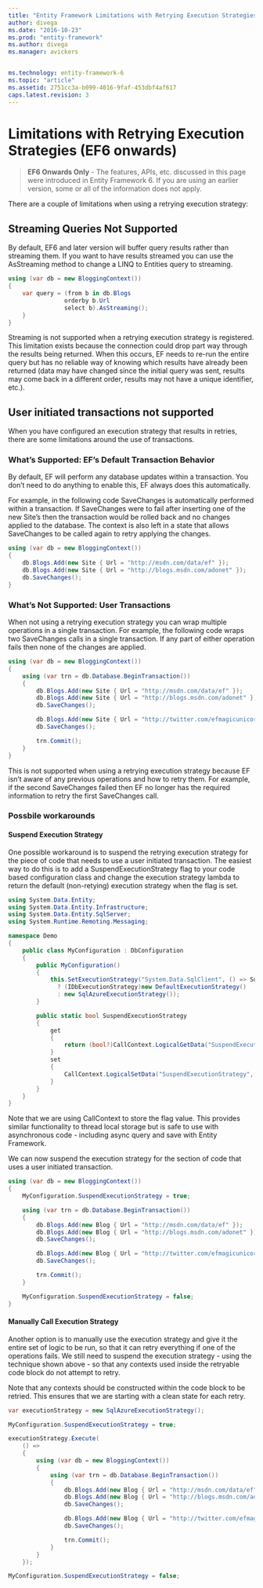 ```yaml
---
title: "Entity Framework Limitations with Retrying Execution Strategies - EF6"
author: divega
ms.date: "2016-10-23"
ms.prod: "entity-framework"
ms.author: divega
ms.manager: avickers


ms.technology: entity-framework-6
ms.topic: "article"
ms.assetid: 2751cc3a-b099-4016-9faf-453dbf4af617
caps.latest.revision: 3
---
```

# Limitations with Retrying Execution Strategies (EF6 onwards)
> **EF6 Onwards Only** - The features, APIs, etc. discussed in this page were introduced in Entity Framework 6. If you are using an earlier version, some or all of the information does not apply.  

There are a couple of limitations when using a retrying execution strategy:  

## Streaming Queries Not Supported  

By default, EF6 and later version will buffer query results rather than streaming them. If you want to have results streamed you can use the AsStreaming method to change a LINQ to Entities query to streaming.  

``` csharp
using (var db = new BloggingContext())
{
    var query = (from b in db.Blogs
                orderby b.Url
                select b).AsStreaming();
    }
}
```  

Streaming is not supported when a retrying execution strategy is registered. This limitation exists because the connection could drop part way through the results being returned. When this occurs, EF needs to re-run the entire query but has no reliable way of knowing which results have already been returned (data may have changed since the initial query was sent, results may come back in a different order, results may not have a unique identifier, etc.).  

## User initiated transactions not supported  

When you have configured an execution strategy that results in retries, there are some limitations around the use of transactions.  

### What’s Supported: EF’s Default Transaction Behavior  

By default, EF will perform any database updates within a transaction. You don’t need to do anything to enable this, EF always does this automatically.  

For example, in the following code SaveChanges is automatically performed within a transaction. If SaveChanges were to fail after inserting one of the new Site’s then the transaction would be rolled back and no changes applied to the database. The context is also left in a state that allows SaveChanges to be called again to retry applying the changes.  

``` csharp
using (var db = new BloggingContext())
{
    db.Blogs.Add(new Site { Url = "http://msdn.com/data/ef" });
    db.Blogs.Add(new Site { Url = "http://blogs.msdn.com/adonet" });
    db.SaveChanges();
}
```  

### What’s Not Supported: User Transactions  

When not using a retrying execution strategy you can wrap multiple operations in a single transaction. For example, the following code wraps two SaveChanges calls in a single transaction. If any part of either operation fails then none of the changes are applied.  

``` csharp
using (var db = new BloggingContext())
{
    using (var trn = db.Database.BeginTransaction())
    {
        db.Blogs.Add(new Site { Url = "http://msdn.com/data/ef" });
        db.Blogs.Add(new Site { Url = "http://blogs.msdn.com/adonet" });
        db.SaveChanges();

        db.Blogs.Add(new Site { Url = "http://twitter.com/efmagicunicorns" });
        db.SaveChanges();

        trn.Commit();
    }
}
```  

This is not supported when using a retrying execution strategy because EF isn’t aware of any previous operations and how to retry them. For example, if the second SaveChanges failed then EF no longer has the required information to retry the first SaveChanges call.  

### Possbile workarounds  

#### Suspend Execution Strategy  

One possible workaround is to suspend the retrying execution strategy for the piece of code that needs to use a user initiated transaction. The easiest way to do this is to add a SuspendExecutionStrategy flag to your code based configuration class and change the execution strategy lambda to return the default (non-retying) execution strategy when the flag is set.  

``` csharp
using System.Data.Entity;
using System.Data.Entity.Infrastructure;
using System.Data.Entity.SqlServer;
using System.Runtime.Remoting.Messaging;

namespace Demo
{
    public class MyConfiguration : DbConfiguration
    {
        public MyConfiguration()
        {
            this.SetExecutionStrategy("System.Data.SqlClient", () => SuspendExecutionStrategy
              ? (IDbExecutionStrategy)new DefaultExecutionStrategy()
              : new SqlAzureExecutionStrategy());
        }

        public static bool SuspendExecutionStrategy
        {
            get
            {
                return (bool?)CallContext.LogicalGetData("SuspendExecutionStrategy")  false;
            }
            set
            {
                CallContext.LogicalSetData("SuspendExecutionStrategy", value);
            }
        }
    }
}
```  

Note that we are using CallContext to store the flag value. This provides similar functionality to thread local storage but is safe to use with asynchronous code - including async query and save with Entity Framework.  

We can now suspend the execution strategy for the section of code that uses a user initiated transaction.  

``` csharp
using (var db = new BloggingContext())
{
    MyConfiguration.SuspendExecutionStrategy = true;

    using (var trn = db.Database.BeginTransaction())
    {
        db.Blogs.Add(new Blog { Url = "http://msdn.com/data/ef" });
        db.Blogs.Add(new Blog { Url = "http://blogs.msdn.com/adonet" });
        db.SaveChanges();

        db.Blogs.Add(new Blog { Url = "http://twitter.com/efmagicunicorns" });
        db.SaveChanges();

        trn.Commit();
    }

    MyConfiguration.SuspendExecutionStrategy = false;
}
```  

#### Manually Call Execution Strategy  

Another option is to manually use the execution strategy and give it the entire set of logic to be run, so that it can retry everything if one of the operations fails. We still need to suspend the execution strategy - using the technique shown above - so that any contexts used inside the retryable code block do not attempt to retry.  

Note that any contexts should be constructed within the code block to be retried. This ensures that we are starting with a clean state for each retry.  

``` csharp
var executionStrategy = new SqlAzureExecutionStrategy();

MyConfiguration.SuspendExecutionStrategy = true;

executionStrategy.Execute(
    () =>
    {
        using (var db = new BloggingContext())
        {
            using (var trn = db.Database.BeginTransaction())
            {
                db.Blogs.Add(new Blog { Url = "http://msdn.com/data/ef" });
                db.Blogs.Add(new Blog { Url = "http://blogs.msdn.com/adonet" });
                db.SaveChanges();

                db.Blogs.Add(new Blog { Url = "http://twitter.com/efmagicunicorns" });
                db.SaveChanges();

                trn.Commit();
            }
        }
    });

MyConfiguration.SuspendExecutionStrategy = false;
```  
